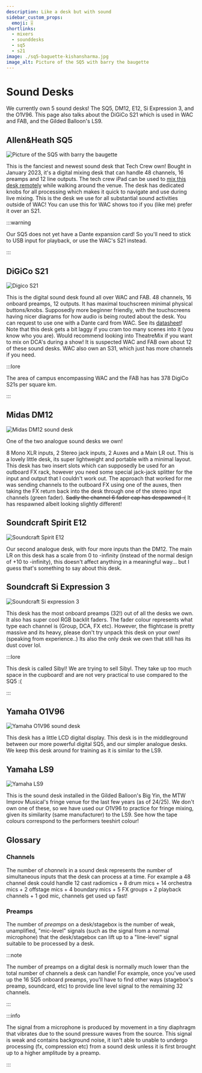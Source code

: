 ```yaml
---
description: Like a desk but with sound
sidebar_custom_props:
  emoji: 🎚️
shortlinks:
  - mixers
  - sounddesks
  - sq5
  - s21
image: ./sq5-baguette-kishansharma.jpg
image_alt: Picture of the SQ5 with barry the baugette
---
```


# Sound Desks

We currently own 5 sound desks! The SQ5, DM12, E12, Si Expression 3, and the O1V96. This page also talks about the
DiGiCo S21 which is used in WAC and FAB, and the Gilded Balloon's LS9.

## Allen&Heath SQ5

![Picture of the SQ5 with barry the baugette](./sq5-baguette-kishansharma.jpg)

This is the fanciest and newest sound desk that Tech Crew own! Bought in January 2023, it's a digital mixing desk that
can handle 48 channels, 16 preamps and 12 line outputs. The tech crew iPad can be used to
[mix this desk remotely](/wiki/disciplines/general/networking#sq5-audio-mixer) while walking around the venue. The desk
has dedicated knobs for all processing which makes it quick to navigate and use during live mixing. This is the desk we
use for all substantial sound activities outside of WAC! You can use this for WAC shows too if you (like me) prefer it
over an S21.

:::warning

Our SQ5 does not yet have a Dante expansion card! So you'll need to stick to USB input for playback, or use the WAC's
S21 instead.

:::

## DiGiCo S21

![Digico S21](./carmen-2024-mascot.jpg)

This is the digital sound desk found all over WAC and FAB. 48 channels, 16 onboard preamps, 12 outputs. It has maximal
touchscreen minimal physical buttons/knobs. Supposedly more beginner friendly, with the touchscreens having nicer
diagrams for how audio is being routed about the desk. You can request to use one with a Dante card from WAC. See its
[datasheet](https://digico.biz/wp-content/uploads/2020/04/DiGiCo-S21-Data-Sheet-1.pdf)! Note that this desk gets a bit
laggy if you cram too many scenes into it (you know who you are). Would recommend looking into TheatreMix if you want to
mix on DCA's during a show! It is suspected WAC and FAB own about 12 of these sound desks. WAC also own an S31, which
just has more channels if you need.

:::lore

The area of campus encompassing WAC and the FAB has has 378 DigiCo S21s per square km.

:::

## Midas DM12

![Midas DM12 sound desk](./midas-dm12-kishansharma.jpg)

One of the two analogue sound desks we own!

8 Mono XLR inputs, 2 Stereo jack inputs, 2 Auxes and a Main LR out. This is a lovely little desk, its super lightweight
and portable with a minimal layout. This desk has two insert slots which can supposedly be used for an outboard FX rack,
however you need some special jack-jack splitter for the input and output that I couldn't work out. The approach that
worked for me was sending channels to the outboard FX using one of the auxes, then taking the FX return back into the
desk through one of the stereo input channels (green fader). ~~Sadly the channel 6 fader cap has despawned :(~~ It has
respawned albeit looking slightly different!

## Soundcraft Spirit E12

![Soundcraft Spirit E12](./soundcraft-spirit-e12-kishansharma.jpg)

Our second analogue desk, with four more inputs than the DM12. The main LR on this desk has a scale from 0 to -infinity
(instead of the normal design of +10 to -infinity), this doesn't affect anything in a meaningful way... but I guess
that's something to say about this desk.

## Soundcraft Si Expression 3

![Soundcraft Si expression 3](./si-expression-3-kishansharma.jpg)

This desk has the most onboard preamps (32!) out of all the desks we own. It also has super cool RGB backlit faders. The
fader colour represents what type each channel is (Group, DCA, FX etc). However, the flightcase is pretty massive and
its heavy, please don't try unpack this desk on your own! (speaking from experience..) Its also the only desk we own
that still has its dust cover lol.

:::lore

This desk is called Sibyl! We are trying to sell Sibyl. They take up too much space in the cupboard! and are not very
practical to use compared to the SQ5 :(

:::

## Yamaha O1V96

![Yamaha O1V96 sound desk](./yamaha-O1V96-kishansharma.jpg)

This desk has a little LCD digital display. This desk is in the middleground between our more powerful digital SQ5, and
our simpler analogue desks. We keep this desk around for training as it is similar to the LS9.

## Yamaha LS9

![Yamaha LS9](./LS9-fringe-joshheng.jpg)

This is the sound desk installed in the Gilded Balloon's Big Yin, the MTW Improv Musical's fringe venue for the last few
years (as of 24/25). We don't own one of these, so we have used our O1V96 to practice for fringe mixing, given its
similarity (same manufacturer) to the LS9. See how the tape colours correspond to the performers teeshirt colour!

## Glossary

### Channels

The number of _channels_ in a sound desk represents the number of simultaneous inputs that the desk can process at a
time. For example a 48 channel desk could handle 12 cast radiomics + 8 drum mics + 14 orchestra mics + 2 offstage mics +
4 boundary mics + 5 FX groups + 2 playback channels + 1 god mic, channels get used up fast!

### Preamps

The number of _preamps_ on a desk/stagebox is the number of weak, unamplified, "mic-level" signals (such as the signal
from a normal microphone) that the desk/stagebox can lift up to a "line-level" signal suitable to be processed by a
desk.

:::note

The number of preamps on a digital desk is normally much lower than the total number of channels a desk can handle! For
example, once you've used up the 16 SQ5 onboard preamps, you'll have to find other ways (stagebox's preamp, soundcard,
etc) to provide line level signal to the remaining 32 channels.

:::

:::info

The signal from a microphone is produced by movement in a tiny diaphragm that vibrates due to the sound pressure waves
from the source. This signal is weak and contains background noise, it isn't able to unable to undergo processing (fx,
compression etc) from a sound desk unless it is first brought up to a higher amplitude by a preamp.

:::
